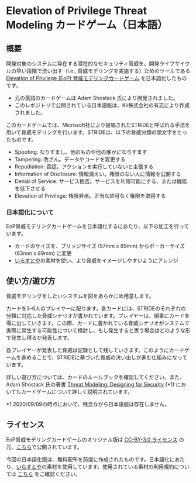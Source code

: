 # Elevation of Privilege Threat Modeling カードゲーム（日本語）

## 概要

開発対象のシステムに存在する潜在的なセキュリティ脅威を、開発ライフサイクルの早い段階で洗い出す（i.e., 脅威モデリングを実施する）ためのツールである [Elevation of Privilege (EoP) 脅威モデリングカードゲーム](https://github.com/adamshostack/eop) を日本語化したものです。

- 元の英語のカードゲームは Adam Shostack 氏により開発されました。
- このレポジトリで公開されている日本語版は、Kii株式会社の有志により作成されました。

このカードゲームでは、Microsoft社により提唱されたSTRIDEと呼ばれる手法を用いて脅威モデリングを行います。STRIDEは、以下の脅威分類の頭文字をとったものです。

- Spoofing: なりすまし。他のものや他の誰かになりすます
- Tampering: 改ざん。データやコードを変更する
- Repudiation: 否認。アクションを実行していないと主張する
- Information of Disclosure: 情報漏えい。権限のない人に情報を公開する
- Denial of Service: サービス拒否。サービスを利用可能にする、または機能を低下させる
- Elevation of Privilege: 権限昇格。正当な許可なく権限を取得する

### 日本語化について

EoP脅威モデリングカードゲームを日本語化するにあたり、以下の加工を行っています。

- カードのサイズを、ブリッジサイズ (57mm x 89mm) からポーカーサイズ (63mm x 89mm) に変更
- [いらすとや](https://www.irasutoya.com/)の素材を使い、より脅威をイメージしやすいようにアレンジ

## 使い方/遊び方

脅威モデリングをしたいシステムを図をあらかじめ用意します。

カードを3-6人のプレイヤーに配ります。各カードには、STRIDEのそれぞれの分類に対応した脅威シナリオが書かれています。プレイヤーは、順番にカードを場に出していきます。この際、カードに書かれている脅威シナリオがシステムで実際に発生する可能性について検討し、もし発生すると思う場合はどのような形で発生し得るか発表します。

各プレイヤーが発表した脅威は記録として残していきます。このようにカードゲームを進めることで、STRIDEに基づいた脅威の洗い出しが進む仕組みになっています。

詳しい遊び方については、カードのルールブックを確認してください。また、Adam Shostack 氏の著書 [Threat Modeling: Designing for Security](https://threatmodelingbook.com/) (*1) においてもカードゲームについて詳しく説明されています。

*1 2020/09/09の時点において、残念ながら日本語版は存在しません。

## ライセンス

EoP脅威モデリングカードゲームのオリジナル版は [CC-BY-3.0 ライセンス](https://creativecommons.org/licenses/by/3.0/us/) の元、[こちら](https://github.com/adamshostack/eop)で公開されています。

今回の日本語化版は、無料配布を前提に作成されたものです。日本語化にあたり、[いらすとや](https://www.irasutoya.com/)の素材を使用しています。使用されている素材の利用規約については [こちら](https://www.irasutoya.com/p/terms.html) をご確認ください。

